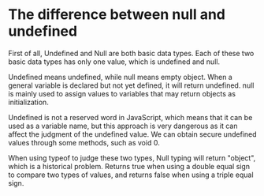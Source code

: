 # The difference between null and undefined


First of all, Undefined and Null are both basic data types. Each of these two basic data types has only one value, which is undefined and null.

Undefined means undefined, while null means empty object. When a general variable is declared but not yet defined, it will return undefined. null is mainly used to assign values to variables that may return objects as initialization.

Undefined is not a reserved word in JavaScript, which means that it can be used as a variable name, but this approach is very dangerous as it can affect the judgment of the undefined value. We can obtain secure undefined values through some methods, such as void 0.

When using typeof to judge these two types, Null typing will return "object", which is a historical problem. Returns true when using a double equal sign to compare two types of values, and returns false when using a triple equal sign.
